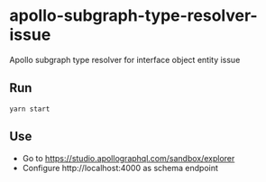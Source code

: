 # apollo-subgraph-type-resolver-issue

Apollo subgraph type resolver for interface object entity issue


## Run

```
yarn start
```

## Use

- Go to https://studio.apollographql.com/sandbox/explorer
- Configure http://localhost:4000 as schema endpoint
